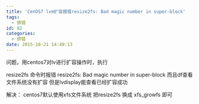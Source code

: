 ```yaml
---
title: 'CenOS7 lvm扩容报错resize2fs: Bad magic number in super-block'
tags:
  - 排错
id: 82
categories:
  - 排错
date: 2015-10-21 14:49:13
---
```


问题，用centos7对lv进行扩容操作时，执行

resize2fs 命令时报错
resize2fs: Bad magic number in super-block 
而且df查看文件系统没有扩容
但是lvdisplay能查看已经扩容成功

解决：
centos7默认使用xfs文件系统
把resize2fs 换成 xfs_growfs
即可
